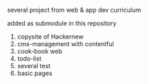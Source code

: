 several project from web & app dev curriculum

added as submodule in this repository

1. copysite of Hackernew
2. cms-management with contentful
3. cook-book web
4. todo-list
5. several test
6. basic pages
